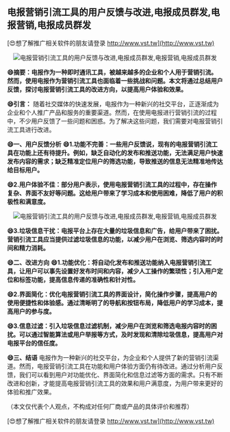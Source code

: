 ## **电报营销引流工具的用户反馈与改进,电报成员群发,电报营销,电报成员群发**

[😍想了解推广相关软件的朋友请登录 http://www.vst.tw](http://www.vst.tw)

 <center><img src="https://vst.tw/MP4/tuiguang/png/3.png" alt="电报营销引流工具的用户反馈与改进,电报成员群发,电报营销,电报成员群发"></center>

**😄摘要：电报作为一种即时通讯工具，被越来越多的企业和个人用于营销引流。然而，使用电报作为营销引流工具也面临着一些挑战和问题。本文将通过总结用户反馈，探讨电报营销引流工具的改进方向，以提高用户体验和效果。**

**😄引言：**
随着社交媒体的快速发展，电报作为一种新兴的社交平台，正逐渐成为企业和个人推广产品和服务的重要渠道。然而，在使用电报进行营销引流的过程中，不少用户反馈了一些问题和困惑。为了解决这些问题，我们需要对电报营销引流工具进行改进。

**😄一、用户反馈分析**
**😄1.功能不完善：一些用户反馈说，现有的电报营销引流工具在功能上还有待提升。例如，缺乏自动化的发布和推送功能，无法满足用户快速发布内容的需求；缺乏精准定位用户的筛选功能，导致推送的信息无法精准地传达给目标用户。**

**😄2.用户体验不佳：部分用户表示，使用电报营销引流工具的过程中，存在操作复杂、界面不友好等问题。这给用户带来了学习成本和使用困难，降低了用户的积极性和满意度。**

 <center><img src="https://vst.tw/MP4/tuiguang/png/7.png" alt="电报营销引流工具的用户反馈与改进,电报成员群发,电报营销,电报成员群发"></center>

**😄3.垃圾信息干扰：电报平台上存在大量的垃圾信息和广告，给用户带来了困扰。营销引流工具应当提供过滤垃圾信息的功能，以减少用户在浏览、筛选内容时的时间和精力消耗。**

**😄二、改进方向**
**😄1.功能优化：将自动化发布和推送功能纳入电报营销引流工具，让用户可以事先设置好发布时间和内容，减少人工操作的繁琐性；引入用户定位和标签功能，提高信息传递的准确性和针对性。**

**😄2.界面简化：优化电报营销引流工具的界面设计，简化操作步骤，提高用户的使用便捷性和体验感。通过清晰明了的导航和按钮布局，降低用户的学习成本，提高用户的参与度。**

**😄3.信息过滤：引入垃圾信息过滤机制，减少用户在浏览和筛选电报内容时的困扰。可以通过智能算法或用户举报等方式，及时发现和清除垃圾信息，提高用户对电报平台的信任度。**

**😄三、结语**
电报作为一种新兴的社交平台，为企业和个人提供了新的营销引流渠道。然而，电报营销引流工具在功能和用户体验方面仍有待改进。通过分析用户反馈，我们可以看到用户对功能优化、界面简化和信息过滤等方面的需求。只有不断改进和创新，才能提高电报营销引流工具的效果和用户满意度，为用户带来更好的体验和推广效果。

（本文仅代表个人观点，不构成对任何厂商或产品的具体评价和推荐）

[😍想了解推广相关软件的朋友请登录 http://www.vst.tw](http://www.vst.tw)



